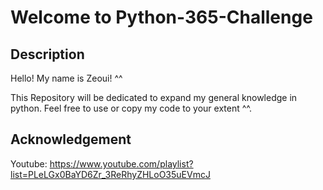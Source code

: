 # Welcome to Python-365-Challenge

## Description

Hello! My name is Zeoui! ^^ 

This Repository will be dedicated to expand my general knowledge in python. Feel free to use or copy my code to your extent ^^.

## Acknowledgement
Youtube: https://www.youtube.com/playlist?list=PLeLGx0BaYD6Zr_3ReRhyZHLoO35uEVmcJ
